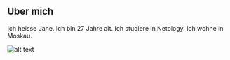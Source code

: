 ## Uber mich

Ich heisse Jane. Ich bin 27 Jahre alt. Ich studiere in Netology. Ich wohne in Moskau. 

![alt text](IMG_20240523_172215.jpg)


